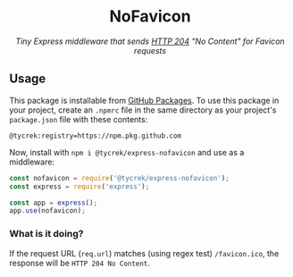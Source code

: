 <div align="center">

NoFavicon
===

*Tiny Express middleware that sends [HTTP 204] "No Content" for Favicon requests*
</div>

[//]: # (GH PACKAGES TEMPLATE START)
## Usage

This package is installable from [GitHub Packages]. To use this package in your project, create an `.npmrc` file in the same directory as your project's `package.json` file with these contents:

```
@tycrek:registry=https://npm.pkg.github.com
```

[GitHub Packages]: https://github.com/features/packages
[//]: # (GH PACKAGES TEMPLATE END)

Now, install with `npm i @tycrek/express-nofavicon` and use as a middleware:

```js
const nofavicon = require('@tycrek/express-nofavicon');
const express = require('express');

const app = express();
app.use(nofavicon);
```

### What is it doing?

If the request URL (`req.url`) matches (using regex test) `/favicon.ico`, the response will be `HTTP 204 No Content`.

[HTTP 204]: https://developer.mozilla.org/en-US/docs/Web/HTTP/Status/204
